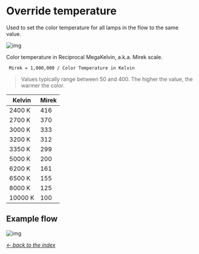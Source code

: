 # Override temperature

Used to set the color temperature for all lamps in the flow to the same value. 

![img](img/override-temperature-config.png)

Color temperature in Reciprocal MegaKelvin, a.k.a. Mirek scale.

```
 Mirek = 1,000,000 / Color Temperature in Kelvin
```

> Values typically range between 50 and 400. The higher the value, the warmer the color.

| Kelvin        | Mirek |
|---------------|-------|
| 2400 &#8490;  | 416   |
| 2700 &#8490;  | 370   |
| 3000 &#8490;  | 333   |
| 3200 &#8490;  | 312   |
| 3350 &#8490;  | 299   |
| 5000 &#8490;  | 200   |
| 6200 &#8490;  | 161   |
| 6500 &#8490;  | 155   |
| 8000 &#8490;  | 125   |
| 10000 &#8490; | 100   |

## Example flow

![img](img/override-nodes-example.png)

[*← back to the index*](../documentation.md)
